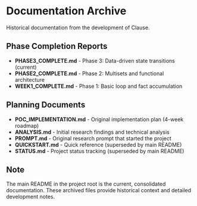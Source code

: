 # Documentation Archive

Historical documentation from the development of Clause.

## Phase Completion Reports

- **PHASE3_COMPLETE.md** - Phase 3: Data-driven state transitions (current)
- **PHASE2_COMPLETE.md** - Phase 2: Multisets and functional architecture
- **WEEK1_COMPLETE.md** - Phase 1: Basic loop and fact accumulation

## Planning Documents

- **POC_IMPLEMENTATION.md** - Original implementation plan (4-week roadmap)
- **ANALYSIS.md** - Initial research findings and technical analysis
- **PROMPT.md** - Original research prompt that started the project
- **QUICKSTART.md** - Quick reference (superseded by main README)
- **STATUS.md** - Project status tracking (superseded by main README)

## Note

The main README in the project root is the current, consolidated documentation.
These archived files provide historical context and detailed development notes.
